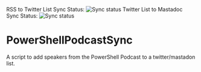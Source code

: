 RSS to Twitter List Sync Status: ![Sync status](https://img.shields.io/github/actions/workflow/status/HeyItsGilbert/PowerShellPodcastSync/updatelist.yaml?branch=main)
Twitter List to Mastadoc Sync Status: ![Sync status](https://img.shields.io/github/actions/workflow/status/HeyItsGilbert/PowerShellPodcastSync/exodus_influx.yaml?branch=main)
# PowerShellPodcastSync
A script to add speakers from the PowerShell Podcast to a twitter/mastadon list.
